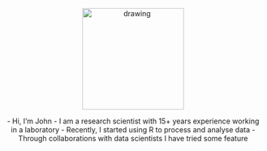 <p align="center">
<img src="https://focyte.com/wp-content/uploads/2022/08/JFoster_Headshot-1466x2048.jpg" alt="drawing" width="200"/>
</p>

<p style="text-align: center;">
- Hi, I’m John
- I am a research scientist with 15+ years experience working in a laboratory
- Recently, I started using R to process and analyse data
- Through collaborations with data scientists I have tried some feature
</p>

<!---
focyte/focyte is a ✨ special ✨ repository because its `README.md` (this file) appears on your GitHub profile.
You can click the Preview link to take a look at your changes.
--->
